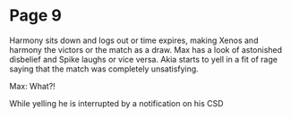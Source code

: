 # Page 9
Harmony sits down and logs out or time expires, making Xenos and harmony the victors or the match as a draw. Max has a look of astonished disbelief and Spike laughs or vice versa. Akia starts to yell in a fit of rage saying that the match was completely unsatisfying.

Max: What?!

While yelling he is interrupted by a notification on his CSD